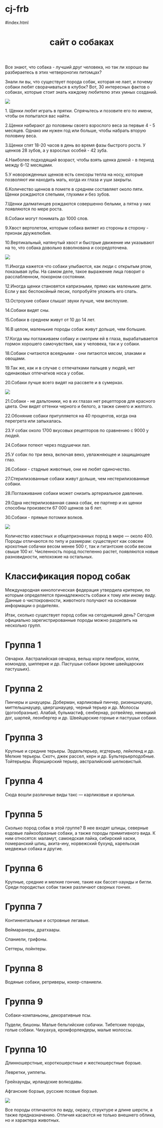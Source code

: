 # cj-frb
#index.html
<html>
  <body>
      <main>
          <header>  <h1> сайт о собаках </h1> </header>    
             <p> Все знают, что собака - лучший друг человека, но так ли хорошо вы разбираетесь в этих четвероногих питомцах?

Знали ли вы, что существует порода собак, которая не лает, и почему собаки любят сворачиваться в клубок? Вот, 30 интересных фактов о собаках, которые стоит знать каждому любителю этих умных созданий.  </p>
<img src="https://i.mycdn.me/i?r=AyH4iRPQ2q0otWIFepML2LxRjBJODRT7p14L0KnQXPVdyw">
<p>1. Щенки любят играть в прятки. Спрячьтесь и позовите его по имени, чтобы он попытался вас найти.</p>
<p>
2.Щенки набирают до половины своего взрослого веса за первые 4 - 5 месяцев. Однако им нужен год или больше, чтобы набрать вторую половину веса.</p>
<p>
3.Щенки спят 18-20 часов в день во время фазы быстрого роста.
У щенков 28 зубов, а у взрослых особей - 42 зуба.</p>
<p>
4.Наиболее подходящий возраст, чтобы взять щенка домой - в период между 6-12 месяцами.</p>
<p>
5.У новорожденных щенков есть сенсоры тепла на носу, которые позволяют им находить мать, когда их глаза и уши закрыты.</p>
<p>
6.Количество щенков в помете в среднем составляет около пяти.
Щенки рождаются слепыми, глухими и без зубов.</p>
<p>
7.Щенки далматинцев рождаются совершенно белыми, а пятна у них появляются по мере роста.</p>

<p>
8.Собаки могут понимать до 1000 слов.</p>
<p>
9.Хвост вертолетом, которым собака виляет из стороны в сторону - признак дружелюбия.</p>
<p>
10.Вертикальный, натянутый хвост и быстрые движение им указывают на то, что собака довольно взволнована и сосредоточена.</p>
<img src="https://images.wallpaperscraft.ru/image/single/labrador_sobaka_vysunutyj_yazyk_morda_108472_1920x1080.jpg">
<p>
11.Иногда кажется что собаки улыбаются, как люди с открытым ртом, показывая зубы. На самом деле, такое выражение лица говорит о расслабленном, покорном состоянии.</p>
<p>
12.Иногда щенки становятся капризными, прямо как маленькие дети. Если у вас беспокойный песик, попробуйте уложить его спать.</p>
<p>
13.Остроухие собаки слышат звуки лучше, чем вислоухие.</p>
<p>
14.Собаки видят сны.</p>
<p>
15.Собаки в среднем живут от 10 до 14 лет.</p>
<p>
16.В целом, маленькие породы собак живут дольше, чем большие.</p>
<p>
17.Когда мы поглаживаем собаку и смотрим ей в глаза, вырабатывается гормон хорошего самочувствия, как у человека, так и у собаки.</p>
<p>
18.Собаки считаются всеядными - они питаются мясом, злаками и овощами.</p>
<p>
19.Так же, как и в случае с отпечатками пальцев у людей, нет одинаковых отпечатков носа у собак.</p>
<p>
20.Собаки лучше всего видят на рассвете и в сумерках.</p>
<img src="http://mobimg.b-cdn.net/v3/fetch/f1/f1e8fb3ba546a3bb0d256ee6e1e52e6d.jpeg">
<p>
21.Собаки - не дальтоники, но в их глазах нет рецепторов для красного цвета. Они видят оттенки черного и белого, а также синего и желтого.</p>
<p>
22.Обоняние собаки притупляется на 40 процентов, когда она перегрета или запыхалась.</p>
<p>
23.У собак около 1700 вкусовых рецепторов по сравнению с 9000 у людей.</p>
<p>
24.Собаки потеют через подушечки лап.</p>
<p>
25.У собак по три века, включая веко, увлажняющее и защищающее глаз.</p>
<p>
26.Собаки - стадные животные, они не любят одиночество.</p>
<p>
27.Стерилизованные собаки живут дольше, чем нестерилизованные собаки.</p>
<p>
28.Поглаживание собаки может снизить артериальное давление.</p>
<p>
29.Одна нестерилизованная самка собак, ее партнер и их щенки способны произвести 67 000 щенков за 6 лет.</p>
<p>
30.Собаки - прямые потомки волков.

  </p>
  <img src="https://kartinkin.net/uploads/posts/2021-03/1617041028_1-p-sobaka-oboi-1.jpg">
  <p>  Количество известных и общепризнанных пород в мире — около 400. Породы отличаются по типу и размерам: существуют как совсем крохотные собачки весом менее 500 г, так и гигантские особи весом свыше 100 кг. Численность пород постепенно растет, появляются новые разновидности, непохожие на остальных.  </p>
  <h1>  Классификация пород собак  </h1>
  <p> Международная кинологическая федерация утвердила критерии, по которым определяется принадлежность собаки к тому или иному виду. Данные о чистокровности, животного получают на основании информации о родителях.

Итак, сколько существует пород собак на сегодняшний день? Сегодня официально зарегистрированные породы можно разделить на несколько групп. </p>
        <h1>  Группа 1   </h1>
        <p>  Овчарки. Австралийская овчарка, вельш корги пемброк, колли, комондор, шипперке и др.
Пастушьи собаки (кроме швейцарских пастушьих).  </p>
        <h1>  Группа 2  </h1>
        <p>  Пинчеры и шнауцеры. Доберман, карликовый пинчер, ризеншнауцер, миттельшнауцер, цвергшнауцер, черный терьер и др.
Молоссы (догообразные). Алабай, бульмастиф, сенбернар, ротвейлер, немецкий дог, шарпей, леонбергер и др.
Швейцарские горные и пастушьи собаки.  </p>
        <h1>   Группа 3 </h1>
        <p> Крупные и средние терьеры. Эрдельтерьер, ягдтерьер, лейкленд и др.
Мелкие терьеры. Скотч, джек рассел, керн и др.
Бультерьерподобные.
Тойтерьеры. Йоркширский терьер, австралийский шелковистый.   </p>
        <h1> Группа 4    </h1>
        <p>  Сюда вошли различные виды такс — карликовые и кроличьи.  </p>
        <h1>  Группа 5  </h1>
        <p>  Сколько пород собак в этой группе? В нее входят шпицы, северные ездовые лайкообразные собаки, а также породы примитивного вида. К ним относятся: маламут, самоедская лайка, сибирский хаски, померанский шпиц, акита-ину, норвежский бухунд, карельская медвежья собака и другие.  </p>
        <h1>  Группа 6  </h1>
        <p>   Крупные, средние и мелкие гончие, такие как бассет-хаунды и бигли. Среди породистых собак также различают сворных гончих. </p>
        <h1>  Группа 7   </h1>
        <p>   Континентальные и островные легавые.</p>

<p>Веймаранеры, дратхаары.</p>
<p>Спаниели, грифоны.</p>
<p>Сеттеры, пойнтеры. </p>
        <h1>  Группа 8  </h1>
        <p>   Водяные собаки, ретриверы, кокер-спаниели. </p>
        <h1>  Группа 9  </h1>
        <p>  Собаки-компаньоны, декоративные псы.

Пудели, бишоны.
Малые бельгийские собачки.
Тибетские породы, голые собаки.
Чихуахуа, кромфорлендеры, малые молоссы.  </p>
        <h1>  Группа 10   </h1>
        <p>   Длинношерстные, короткошерстные и жесткошерстные борзые.</p>

<p>Левретки, уиппеты.</p>
<p>Грейхаунды, ирландские волкодавы.</p>
<p>Афганские борзые, русские псовые борзые. </p>
<img src="https://nekusaka.com/wp-content/uploads/2017/02/german_shepherd14.jpg">

<p>  Все породы отличаются по виду, окрасу, структуре и длине шерсти, а также предназначению. Отличия касаются не только внешнего облика, но и характера животных.  </p>
      </main>
  </body>
</html>
